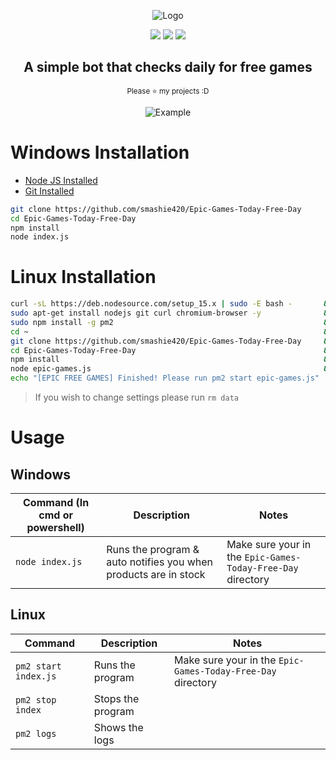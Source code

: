 <div align="center">
  <p>
    <img src="https://i.imgur.com/hiUD8fe.png" title="Logo">
  </p>

  <p>
    <img src="https://img.shields.io/github/stars/smashie420/Epic-Games-Today-Free-Day?style=for-the-badge">
    <img src="https://img.shields.io/github/license/smashie420/Epic-Games-Today-Free-Day?style=for-the-badge">
    <img src="https://img.shields.io/bitbucket/issues-raw/smashie420/Epic-Games-Today-Free-Day?style=for-the-badge">
    
  </p>
  <p style="text-align: center;">
    <h2>A simple bot that checks daily for free games</h2>
    <small>Please ⭐ my projects :D</small>
  </p>
  
  <p>
    <!--<img src="https://i.imgur.com/VOHG0Bx.gif" title="Example">-->
    <img src="https://i.imgur.com/sn0jbCJ.png" title="Example">
  </p>
</div>

# Windows Installation
- [Node JS Installed](https://nodejs.org/en/download/)
- [Git Installed](https://git-scm.com/downloads)
```bash
git clone https://github.com/smashie420/Epic-Games-Today-Free-Day
cd Epic-Games-Today-Free-Day
npm install
node index.js
```



# Linux Installation
```bash
curl -sL https://deb.nodesource.com/setup_15.x | sudo -E bash -       && \
sudo apt-get install nodejs git curl chromium-browser -y              && \
sudo npm install -g pm2                                               && \
cd ~                                                                  && \
git clone https://github.com/smashie420/Epic-Games-Today-Free-Day     && \
cd Epic-Games-Today-Free-Day                                          && \
npm install                                                           && \
node epic-games.js                                                    && \
echo "[EPIC FREE GAMES] Finished! Please run pm2 start epic-games.js"
```
> If you wish to change settings please run `rm data`

# Usage
  ## Windows
  | Command (In cmd or powershell) | Description | Notes |
  | --- | --- | --- |
  | `node index.js` | Runs the program & auto notifies you when products are in stock | Make sure your in the `Epic-Games-Today-Free-Day` directory |
    
  ## Linux 
  | Command  | Description | Notes |
  | --- | --- | --- |
  | `pm2 start index.js` | Runs the program | Make sure your in the `Epic-Games-Today-Free-Day` directory |
  | `pm2 stop index` | Stops the program |
  | `pm2 logs` | Shows the logs |

